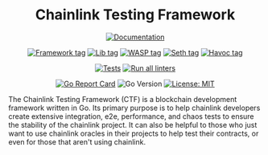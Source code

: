 <div align="center">

# Chainlink Testing Framework
[![Documentation](https://img.shields.io/badge/Documentation-MDBook-blue?style=for-the-badge)](https://smartcontractkit.github.io/chainlink-testing-framework/overview.html)

[//]: # ([![Main branch breaking changes check]&#40;https://github.com/smartcontractkit/chainlink-testing-framework/actions/workflows/rc-breaking-changes.yaml/badge.svg&#41;]&#40;https://github.com/smartcontractkit/chainlink-testing-framework/actions/workflows/rc-breaking-changes.yaml&#41;)
[![Framework tag](https://img.shields.io/github/v/tag/smartcontractkit/chainlink-testing-framework?filter=%2Aframework%2A)](https://github.com/smartcontractkit/chainlink-testing-framework/tags)
[![Lib tag](https://img.shields.io/github/v/tag/smartcontractkit/chainlink-testing-framework?filter=%2Alib%2A)](https://github.com/smartcontractkit/chainlink-testing-framework/tags)
[![WASP tag](https://img.shields.io/github/v/tag/smartcontractkit/chainlink-testing-framework?filter=%2Awasp%2A)](https://github.com/smartcontractkit/chainlink-testing-framework/tags)
[![Seth tag](https://img.shields.io/github/v/tag/smartcontractkit/chainlink-testing-framework?filter=%2Aseth%2A)](https://github.com/smartcontractkit/chainlink-testing-framework/tags)
[![Havoc tag](https://img.shields.io/github/v/tag/smartcontractkit/chainlink-testing-framework?filter=%2Ahavoc%2A)](https://github.com/smartcontractkit/chainlink-testing-framework/tags)

[![Tests](https://github.com/smartcontractkit/chainlink-testing-framework/actions/workflows/test.yaml/badge.svg)](https://github.com/smartcontractkit/chainlink-testing-framework/actions/workflows/test.yaml)
[![Run all linters](https://github.com/smartcontractkit/chainlink-testing-framework/actions/workflows/linters.yml/badge.svg)](https://github.com/smartcontractkit/chainlink-testing-framework/actions/workflows/linters.yml)

[![Go Report Card](https://goreportcard.com/badge/github.com/smartcontractkit/sadsadachainlink-testing-framework)](https://goreportcard.com/report/github.com/smartcontractkit/chainlink-testing-framework)
![Go Version](https://img.shields.io/github/go-mod/go-version/smartcontractkit/chainlink-testing-framework?filename=./lib/go.mod)
[![License: MIT](https://img.shields.io/badge/License-MIT-yellow.svg)](https://opensource.org/licenses/MIT)
</div>

The Chainlink Testing Framework (CTF) is a blockchain development framework written in Go. Its primary purpose is to help chainlink developers create extensive integration, e2e, performance, and chaos tests to ensure the stability of the chainlink project. It can also be helpful to those who just want to use chainlink oracles in their projects to help test their contracts, or even for those that aren't using chainlink.

